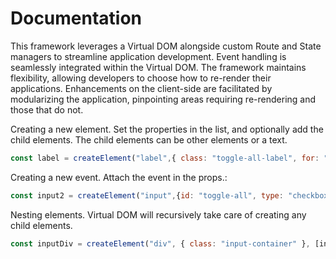 # Documentation

This framework leverages a Virtual DOM alongside custom Route and State managers to streamline application development. Event handling is seamlessly integrated within the Virtual DOM. The framework maintains flexibility, allowing developers to choose how to re-render their applications. Enhancements on the client-side are facilitated by modularizing the application, pinpointing areas requiring re-rendering and those that do not.

Creating a new element. Set the properties in the list, and optionally add the child elements. The child elements can be other elements or a text.

```javascript
const label = createElement("label",{ class: "toggle-all-label", for: "toggle-all" }, "Mark as completed");
```

Creating a new event. Attach the event in the props.:

```javascript
const input2 = createElement("input",{id: "toggle-all", type: "checkbox", class: "toggle-all", onClick: () => {toggleAllTodos()}},[]);
```

Nesting elements. Virtual DOM will recursively take care of creating any child elements.

```javascript
const inputDiv = createElement("div", { class: "input-container" }, [input, inputLabel]);
```
